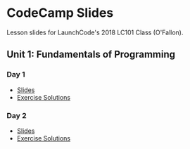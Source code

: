 # CodeCamp Slides

Lesson slides for LaunchCode's 2018 LC101 Class (O'Fallon).

## Unit 1: Fundamentals of Programming

### Day 1
- [Slides](https://aleesham.github.io/2018fall-lc101/unit1/class1/index.html)
- [Exercise Solutions](https://github.com/aleesham/2018fall-lc101/blob/master/unit1/class1/solutions.py)

### Day 2
- [Slides](https://aleesham.github.io/2018fall-lc101/unit1/class2/index.html)
- [Exercise Solutions](https://aleesham.github.io/2018fall-lc101/unit1/class2/solutions.py)
